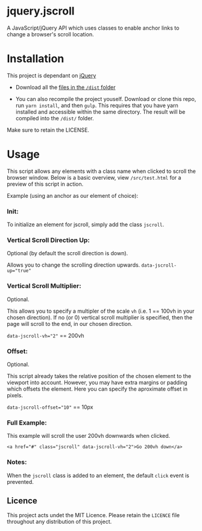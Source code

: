 # jquery.jscroll
A JavaScript/jQuery API which uses classes to enable anchor links to change a browser's scroll location.

# Installation

This project is dependant on [jQuery](https://jquery.com/)

* Download all the [files in the `/dist` folder](https://github.com/mintymatt/jquery.jscroll/tree/master/dist)

* You can also recompile the project youself. Download or clone this repo, run `yarn install`, and then `gulp`. 
This requires that you have yarn installed and accessible within the same directory. The result will be compiled
into the `/dist/` folder.

Make sure to retain the LICENSE.

# Usage

This script allows any elements with a class name when clicked to scroll the browser window. 
Below is a basic overview, view `/src/test.html` for a preview of this script in action.

Example (using an anchor as our element of choice):

### Init:
To initialize an element for jscroll, simply add the class `jscroll`.

### Vertical Scroll Direction Up:
Optional (by default the scroll direction is down).

Allows you to change the scrolling direction upwards.
`data-jscroll-up="true"`

### Vertical Scroll Multiplier:
Optional.

This allows you to specify a multipler of the scale `vh` (i.e. 1 == 100vh in your chosen direction).
If no (or 0) vertical scroll multiplier is specified, then the page will scroll to the end, in our chosen direction.

`data-jscroll-vh="2"` == 200vh

### Offset:
Optional.

This script already takes the relative position of the chosen element to the viewport into account. However, you may have
extra margins or padding which offsets the element. Here you can specify the aproximate offset in pixels.

`data-jscroll-offset="10"` == 10px

### Full Example:
This example will scroll the user 200vh downwards when clicked.

`<a href="#" class="jscroll" data-jscroll-vh="2">Go 200vh down</a>`

### Notes:
When the `jscroll` class is added to an element, the default `click` event is prevented.

## Licence

This project acts undet the MIT Licence. Please retain the `LICENCE` file throughout any distribution of this project.
